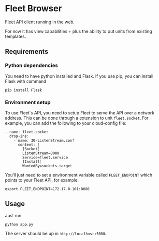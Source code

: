 # Fleet Browser

[Fleet API](https://github.com/coreos/fleet/blob/master/Documentation/api-v1.md) client running in the web.

For now it has view capabilities + plus the ability to put units from existing templates.

## Requirements

### Python dependencies

You need to have python installed and Flask. If you use pip, you can install Flask
with command

```
pip install Flask
```


### Environment setup

To use Fleet's API, you need to setup Fleet to serve the API over a network address.
This can be done through a extension to unit `fleet.socket`. For example, you can
add the following to your cloud-config file:

```
- name: fleet.socket
  drop-ins:
    - name: 30-ListenStream.conf
      content: |
        [Socket]
        ListenStream=8080
        Service=fleet.service
        [Install]
        WantedBy=sockets.target
```

You'll just need to set a environment variable called `FLEET_ENDPOINT` which points to your
Fleet API, for example:

```
export FLEET_ENDPOINT=172.17.8.101:8080
```

## Usage

Just run
```
python app.py
```

The server should be up in `http://localhost:5000`.
